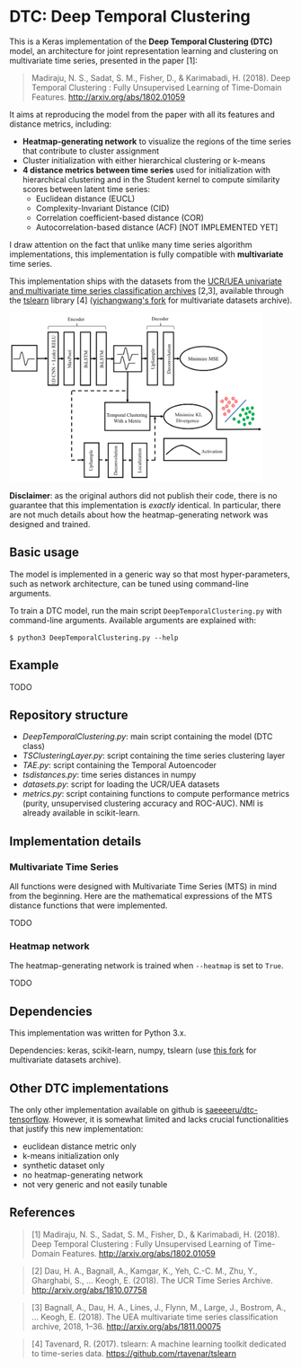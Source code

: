 # DTC: Deep Temporal Clustering

This is a Keras implementation of the **Deep Temporal Clustering (DTC)** model, an architecture for joint representation learning and clustering on multivariate time series, presented in the paper [1]:

> Madiraju, N. S., Sadat, S. M., Fisher, D., & Karimabadi, H. (2018). Deep Temporal Clustering : Fully Unsupervised Learning of Time-Domain Features. http://arxiv.org/abs/1802.01059

It aims at reproducing the model from the paper with all its features and distance metrics, including:

* **Heatmap-generating network** to visualize the regions of the time series that contribute to cluster assignment
* Cluster initialization with either hierarchical clustering or k-means
* **4 distance metrics between time series** used for initialization with hierarchical clustering and in the Student kernel to compute similarity scores between latent time series:
  * Euclidean distance (EUCL)
  * Complexity-Invariant Distance (CID)
  * Correlation coefficient-based distance (COR)
  * Autocorrelation-based distance (ACF) [NOT IMPLEMENTED YET]

I draw attention on the fact that unlike many time series algorithm implementations, this implementation is fully compatible with **multivariate** time series.

This implementation ships with the datasets from the [UCR/UEA univariate and multivariate time series classification archives](http://http://www.timeseriesclassification.com/) [2,3], available through the [tslearn](https://github.com/rtavenar/tslearn) library [4] ([yichangwang's fork](https://github.com/yichangwang/tslearn) for multivariate datasets archive).

<img src="./fig/dtc-architecture.png" height=300 />

**Disclaimer**: as the original authors did not publish their code, there is no guarantee that this implementation is *exactly* identical. In particular, there are not much details about how the heatmap-generating network was designed and trained.

## Basic usage

The model is implemented in a generic way so that most hyper-parameters, such as network architecture, can be tuned using command-line arguments.

To train a DTC model, run the main script `DeepTemporalClustering.py` with command-line arguments. Available arguments are explained with:

```shell
$ python3 DeepTemporalClustering.py --help
```

## Example

TODO

## Repository structure

* *DeepTemporalClustering.py*: main script containing the model (DTC class)
* *TSClusteringLayer.py*: script containing the time series clustering layer
* *TAE.py*: script containing the Temporal Autoencoder
* *tsdistances.py*: time series distances in numpy
* *datasets.py*: script for loading the UCR/UEA datasets
* *metrics.py*: script containing functions to compute performance metrics (purity, unsupervised clustering accuracy and ROC-AUC). NMI is already available in scikit-learn.

## Implementation details

### Multivariate Time Series

All functions were designed with Multivariate Time Series (MTS) in mind from the beginning. Here are the mathematical expressions of the MTS distance functions that were implemented.

TODO

### Heatmap network

The heatmap-generating network is trained when `--heatmap` is set to `True`.

TODO

## Dependencies

This implementation was written for Python 3.x.

Dependencies: keras, scikit-learn, numpy, tslearn (use [this fork](https://github.com/yichangwang/tslearn) for multivariate datasets archive).

## Other DTC implementations

The only other implementation available on github is [saeeeeru/dtc-tensorflow](https://github.com/saeeeeru/dtc-tensorflow). However, it is somewhat limited and lacks crucial functionalities that justify this new implementation:

* euclidean distance metric only
* k-means initialization only
* synthetic dataset only
* no heatmap-generating network
* not very generic and not easily tunable

## References

> [1] Madiraju, N. S., Sadat, S. M., Fisher, D., & Karimabadi, H. (2018). Deep Temporal Clustering : Fully Unsupervised Learning of Time-Domain Features. http://arxiv.org/abs/1802.01059

> [2] Dau, H. A., Bagnall, A., Kamgar, K., Yeh, C.-C. M., Zhu, Y., Gharghabi, S., … Keogh, E. (2018). The UCR Time Series Archive. http://arxiv.org/abs/1810.07758

> [3] Bagnall, A., Dau, H. A., Lines, J., Flynn, M., Large, J., Bostrom, A., … Keogh, E. (2018). The UEA multivariate time series classification archive, 2018, 1–36. http://arxiv.org/abs/1811.00075

> [4] Tavenard, R. (2017). tslearn: A machine learning toolkit dedicated to time-series data. https://github.com/rtavenar/tslearn
